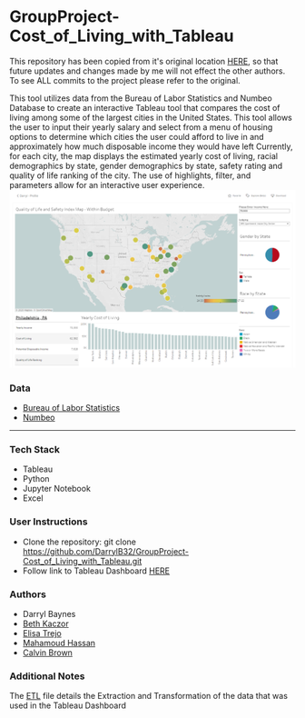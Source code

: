 # GroupProject-Cost_of_Living_with_Tableau
This repository has been copied from it's original location [HERE](https://github.com/Mahamoud8/Final-Project), so that future updates and changes made by me will not effect the other authors. To see ALL commits to the project please refer to the original.

 This tool utilizes data from the Bureau of Labor Statistics and Numbeo Database to create an interactive Tableau tool that compares the cost of living among some of the largest cities in the United States. This tool allows the user to input their yearly salary and select from a menu of housing options to determine which cities the user could afford to live in and approximately how much disposable income they would have left Currently, for each city, the map displays the estimated yearly cost of living, racial demographics by state, gender demographics by state, safety rating and quality of life ranking of the city. The use of highlights, filter, and parameters allow for an interactive user experience.
![SS1](ReadMe_Resources/SS1.png)
### Data
* [Bureau of Labor Statistics](https://www.bls.gov/)
* [Numbeo](https://www.numbeo.com/cost-of-living/)

---
### Tech Stack
* Tableau
* Python
* Jupyter Notebook
* Excel

### User Instructions
* Clone the repository: git clone https://github.com/DarrylB32/GroupProject-Cost_of_Living_with_Tableau.git 
* Follow link to Tableau Dashboard [HERE](https://public.tableau.com/authoring/CostofLivingTool_16454828885750/RacebyStateStacked#1)

### Authors
* Darryl Baynes
* [Beth Kaczor](https://www.linkedin.com/in/bethkaczor/)
* [Elisa Trejo](https://www.linkedin.com/in/elisa-trejo-5b06b81a9/)
* [Mahamoud Hassan](https://www.linkedin.com/in/mahamoud-hassan-m-2a079912b/)
* [Calvin Brown](https://www.linkedin.com/in/calvin-d-brown/)

### Additional Notes
The [ETL](ETL.ipynb) file details the Extraction and Transformation of the data that was used in the Tableau Dashboard